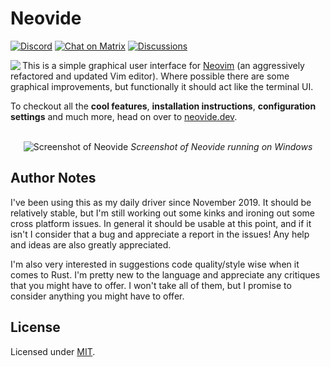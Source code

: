# Neovide 
[![Discord](https://badgen.net/badge/icon/discord?icon=discord&label)](https://discord.gg/SjFpZdQys6) [![Chat on Matrix](https://matrix.to/img/matrix-badge.svg)](https://matrix.to/#/#neovide_community:gitter.im) [![Discussions](https://img.shields.io/badge/GitHub-Discussions-green?logo=github)](https://github.com/neovide/neovide/discussions)

<img align="left" src="website/docs/assets/neovide-128x128.png">

This is a simple graphical user interface for [Neovim](https://github.com/neovim/neovim) (an
aggressively refactored and updated Vim editor). Where possible there are some graphical
improvements, but functionally it should act like the terminal UI.

To checkout all the **cool features**, **installation instructions**, **configuration settings** and
much more, head on over to [neovide.dev](https://neovide.dev).

<br>

<div align="center">
    <img src="website/docs/assets/BasicScreenCap.png" alt="Screenshot of Neovide">
    <em>Screenshot of Neovide running on Windows</em>
</div>

## Author Notes

I've been using this as my daily driver since November 2019. It should be relatively stable, but I'm
still working out some kinks and ironing out some cross platform issues. In general it should be
usable at this point, and if it isn't I consider that a bug and appreciate a report in the issues!
Any help and ideas are also greatly appreciated.

I'm also very interested in suggestions code quality/style wise when it comes to Rust. I'm pretty
new to the language and appreciate any critiques that you might have to offer. I won't take all of
them, but I promise to consider anything you might have to offer.

## License

Licensed under [MIT](./LICENSE).
